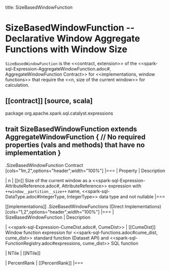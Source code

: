 title: SizeBasedWindowFunction

# SizeBasedWindowFunction -- Declarative Window Aggregate Functions with Window Size

`SizeBasedWindowFunction` is the <<contract, extension>> of the <<spark-sql-Expression-AggregateWindowFunction.adoc#, AggregateWindowFunction Contract>> for <<implementations, window functions>> that require the <<n, size of the current window>> for calculation.

[[contract]]
[source, scala]
----
package org.apache.spark.sql.catalyst.expressions

trait SizeBasedWindowFunction extends AggregateWindowFunction {
  // No required properties (vals and methods) that have no implementation
}
----

.SizeBasedWindowFunction Contract
[cols="1m,2",options="header",width="100%"]
|===
| Property
| Description

| n
| [[n]] Size of the current window as a <<spark-sql-Expression-AttributeReference.adoc#, AttributeReference>> expression with `++window__partition__size++` name, <<spark-sql-DataType.adoc#IntegerType, IntegerType>> data type and not nullable
|===

[[implementations]]
.SizeBasedWindowFunctions (Direct Implementations)
[cols="1,2",options="header",width="100%"]
|===
| SizeBasedWindowFunction
| Description

| <<spark-sql-Expression-CumeDist.adoc#, CumeDist>>
| [[CumeDist]] Window function expression for <<spark-sql-functions.adoc#cume_dist, cume_dist>> standard function (Dataset API) and <<spark-sql-FunctionRegistry.adoc#expressions, cume_dist>> SQL function

| NTile
| [[NTile]]

| PercentRank
| [[PercentRank]]
|===
